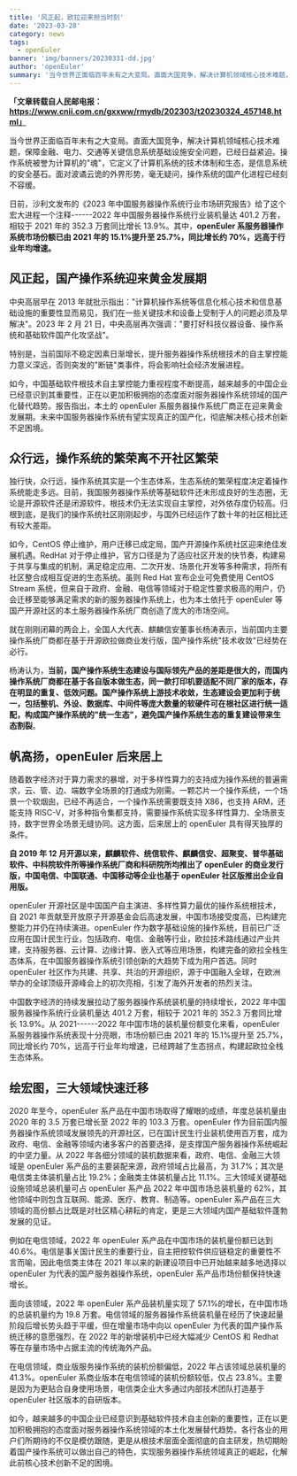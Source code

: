 ```yaml
---
title: '风正起，欧拉迎来担当时刻'
date: '2023-03-28'
category: news
tags:
  - openEuler
banner: 'img/banners/20230331-dd.jpg'
author: 'openEuler'
summary: '当今世界正面临百年未有之大变局。直面大国竞争，解决计算机领域核心技术难题，保障金融、电力、交通等关键信息系统基础设施安全问题，已经日益紧迫。'
---
```




**「文章转载自人民邮电报：https://www.cnii.com.cn/gxxww/rmydb/202303/t20230324_457148.html」**

当今世界正面临百年未有之大变局。直面大国竞争，解决计算机领域核心技术难题，保障金融、电力、交通等关键信息系统基础设施安全问题，已经日益紧迫。操作系统被誉为计算机的"魂"，它定义了计算机系统的技术体制和生态，是信息系统的安全基石。面对波谲云诡的外界形势，毫无疑问，操作系统的国产化进程已经刻不容缓。

日前，沙利文发布的《2023
年中国服务器操作系统行业市场研究报告》给了这个宏大进程一个注释------2022
年中国服务器操作系统行业装机量达 401.2 万套，相较于 2021 年的 352.3
万套同比增长 13.9%。其中，**openEuler 系服务器操作系统市场份额已由 2021
年的 15.1%提升至 25.7%，同比增长约 70%，远高于行业年均增速。**

## 风正起，国产操作系统迎来黄金发展期

中央高层早在 2013
年就批示指出："计算机操作系统等信息化核心技术和信息基础设施的重要性显而易见，我们在一些关键技术和设备上受制于人的问题必须及早解决"。2023
年 2 月 21
日，中央高层再次强调："要打好科技仪器设备、操作系统和基础软件国产化攻坚战"。

特别是，当前国际不稳定因素日渐增长，提升服务器操作系统根技术的自主掌控能力意义深远，否则突发的"断链"类事件，将会影响社会经济发展进程。

如今，中国基础软件根技术自主掌控能力重视程度不断提高，越来越多的中国企业已经意识到其重要性，正在以更加积极拥抱的态度面对服务器操作系统领域的国产化替代趋势。报告指出，本土的
openEuler
系服务器操作系统厂商正在迎来黄金发展期。未来中国服务器操作系统有望实现真正的国产化，彻底解决核心技术创新不足困境。

## 众行远，操作系统的繁荣离不开社区繁荣

独行快，众行远，操作系统其实是一个生态体系，生态系统的繁荣程度决定着操作系统能走多远。目前，我国服务器操作系统等基础软件还未形成良好的生态圈，无论是开源软件还是闭源软件，根技术仍无法实现自主掌控，对外依存度仍较高。归根到底，是我们的操作系统社区刚刚起步，与国外已经运作了数十年的社区相比还有较大差距。

如今，CentOS
停止维护，用户迁移已成定局，国产开源操作系统社区迎来绝佳发展机遇。RedHat
对于停止维护，官方口径是为了适应社区开发的快节奏，构建易于共享与集成的机制，满足稳定应用、二次开发、场景化开发等多种需求，将所有社区整合成相互促进的生态系统。虽则
Red Hat 宣布企业可免费使用 CentOS Stream
系统，但来自于政府、金融、电信等领域对于稳定性要求极高的用户，仍会迁移至能够满足需求的新的服务器操作系统上，也为本土依托于
openEuler 等国产开源社区的本土服务器操作系统厂商创造了庞大的市场空间。

就在刚刚闭幕的两会上，全国人大代表、麒麟信安董事长杨涛表示，当前国内主要操作系统厂商都在基于开源欧拉做商业发行版，国产操作系统"技术收敛"已经势在必行。

杨涛认为，**当前，国产操作系统生态建设与国际领先产品的差距是很大的，而国内操作系统厂商都在基于各自版本做生态，同一款打印机要适配不同厂家的版本，存在明显的重复、低效问题。国产操作系统上游技术收敛，生态建设会更加利于统一，包括整机、外设、数据库、中间件等庞大数量的软硬件可在根社区进行统一适配，构成国产操作系统的"统一生态"，避免国产操作系统生态的重复建设带来生态割裂**。

## 帆高扬，openEuler 后来居上

随着数字经济对于算力需求的暴增，对于多样性算力的支持成为操作系统的普遍需求，云、管、边、端数字全场景的打通成为刚需。一颗芯片一个操作系统，一个场景一个软烟囱，已经不再适合，一个操作系统需要既支持
X86，也支持 ARM，还能支持
RISC-V，对多种指令集都支持，需要操作系统实现多样性算力、全场景支持，数字世界全场景无缝协同。这方面，后来居上的
openEuler 具有得天独厚的条件。

**自 2019 年 12
月开源以来，麒麟软件、统信软件、麒麟信安、超聚变、普华基础软件、中科院软件所等操作系统厂商和科研院所均推出了
openEuler 的商业发行版，中国电信、中国联通、中国移动等企业也基于
openEuler 社区版推出企业自用版。**

openEuler 开源社区是中国国产自主演进、多样性算力最优的操作系统根技术，自
2021
年贡献至开放原子开源基金会后高速发展，中国市场接受度高，已构建完整能力并仍在持续演进。openEuler
作为数字基础设施的操作系统，目前已广泛应用在国计民生行业，包括政府、电信、金融等行业，欧拉技术路线通过产业共建，支持服务器、云计算、边缘计算、嵌入式等应用场景，构建完备的欧拉全栈生态体系，在中国服务器操作系统引领创新的大趋势下成为用户首选。同时
openEuler
社区作为共建、共享、共治的开源组织，源于中国融入全球，在欧洲举办的全球顶级开源峰会上的初次亮相，引发了海外开发者的热烈关注。

中国数字经济的持续发展拉动了服务器操作系统装机量的持续增长，2022
年中国服务器操作系统行业装机量达 401.2 万套，相较于 2021 年的 352.3
万套同比增长 13.9%。从 2021------2022
年中国市场的装机量份额变化来看，openEuler
系服务器操作系统表现十分亮眼，市场份额已由 2021 年的 15.1%提升至
25.7%，同比增长约
70%，远高于行业年均增速，已经跨越了生态拐点，构建起欧拉全栈生态体系。

## 绘宏图，三大领域快速迁移

2020 年至今，openEuler 系产品在中国市场取得了耀眼的成绩，年度总装机量由
2020 年的 3.5 万套已增长至 2022 年的 103.3 万套。openEuler
作为目前国内服务器操作系统领域发展领先的开源社区，已在国计民生行业装机使用百万套，成为政府、电信、金融等领域内诸多客户的首要选择，是支撑国产服务器操作系统崛起的中坚力量。从
2022 年各细分领域的装机数据来看，政府、电信、金融三大领域是 openEuler
系产品的主要装配来源，政府领域占比最高，为
31.7%；其次是电信类主体装机量占比 19.2%；金融类主体装机量占比
11.1%。三大领域关键基础设施领域总装机量可占 openEuler 系产品 2022
年中国市场总装机量的
62%，其他领域中则包含互联网、能源、医疗、教育、制造等。openEuler
系产品在三大领域的高份额占比既是对社区精心耕耘的肯定，更是三大领域内国产基础软件蓬勃发展的见证。

例如在电信领域，2022 年 openEuler 系产品在中国市场的装机量份额已达到
40.6%。电信是事关国计民生的重要行业，自主把控软件供应链稳定的重要性不言而喻，因此电信类主体在
2021 年以来的新建设项目中已开始越来越多地选择以 openEuler
为代表的国产服务器操作系统，openEuler 系产品市场份额保持快速增长。

面向该领域，2022 年 openEuler 系产品装机量实现了
57.1%的增长，在中国市场的总装机量约为 19.8
万套。电信领域的服务器操作系统装机量在经历了快速起量阶段后增长势头趋于平缓，但在增量市场中向以
openEuler 为代表的国产操作系统迁移的意愿强烈，在 2022
年的新增装机中已经大幅减少 CentOS 和 Redhat
等在存量市场中占据主流的传统海外产品。

在电信领域，商业版服务操作系统的装机份额偏低，2022 年占该领域总装机量的
41.3%。openEuler 系商业版本在电信领域的装机份额较低，仅占
23.8%。主要是因为为更贴合自身使用场景，电信类企业大多通过内部技术团队打造基于
openEuler 社区版本的自研版本。

如今，越来越多的中国企业已经意识到基础软件技术自主创新的重要性，正在以更加积极拥抱的态度面对服务器操作系统领域的本土化发展替代趋势。各行各业的用户们所期待的不仅是模仿跟随，更是从根技术层面全面彻底的自主研发，热切期盼着国产操作系统可以做出自己的特色，实现服务器操作系统领域真正的崛起，化解此前核心技术创新不足的困境。

